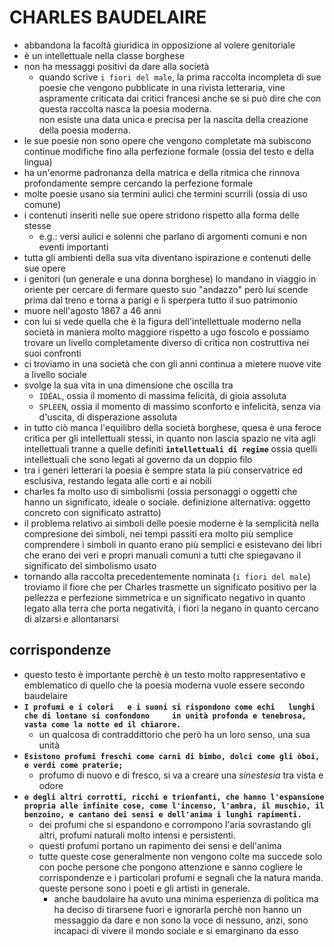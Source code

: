 # CHARLES BAUDELAIRE
- abbandona la facoltà giuridica in opposizione al volere genitoriale
- è un intellettuale nella classe borghese
- non ha messaggi positivi da dare alla società
    - quando scrive `i fiori del male`, la prima raccolta incompleta di sue poesie che vengono pubblicate in una rivista letteraria, vine aspramente criticata dai critici francesi anche se si può dire che con questa raccolta nasca la poesia moderna.  
    non esiste una data unica e precisa per la nascita della creazione della poesia moderna.
- le sue poesie non sono opere che vengono completate ma subiscono continue modifiche fino alla perfezione formale (ossia del testo e della lingua)
- ha un'enorme padronanza della matrica e della ritmica che rinnova profondamente sempre cercando la perfezione formale
- molte poesie usano sia termini aulici  che termini scurrili (ossia di uso comune)
- i contenuti inseriti nelle sue opere stridono rispetto alla forma delle stesse
    - e.g.: versi aulici e solenni che parlano di argomenti comuni e non eventi importanti
- tutta gli ambienti della sua vita diventano ispirazione e contenuti delle sue opere
- i genitori (un generale e una donna borghese) lo mandano in viaggio in oriente per cercare di fermare questo suo "andazzo" però lui scende prima dal treno e torna a parigi e lì sperpera tutto il suo patrimonio
- muore nell'agosto 1867 a 46 anni
- con lui si vede quella che è la figura dell'intellettuale moderno nella società in maniera molto maggiore rispetto a ugo foscolo e possiamo trovare un livello completamente diverso di critica non costruttiva nei suoi confronti
- ci troviamo in una società che con gli anni continua a mietere nuove vite a livello sociale
- svolge la sua vita in una dimensione che oscilla tra
    - `IDÈAL`, ossia il momento di massima felicità, di gioia assoluta
    - `SPLEEN`, ossia il momento di massimo sconforto e infelicità, senza via d'uscita, di disperazione assoluta   
- in tutto ciò manca l'equilibro della società borghese, quesa è una feroce critica per gli intellettuali stessi, in quanto non lascia spazio ne vita agli intellettuali tranne a quelle definiti **`intellettuali di regime`** ossia quelli intellettuali che sono legati al governo da un doppio filo
- tra i generi letterari la poesia è sempre stata la più conservatrice ed esclusiva, restando legata alle corti e ai nobili
- charles fa molto uso di simbolismi (ossia personaggi o oggetti che hanno un significato, ideale o sociale. definizione alternativa: oggetto concreto con significato astratto)
- il problema relativo ai simboli delle poesie moderne è la semplicità nella compresione dei simboli, nei tempi passiti era molto più semplice comprendere i simboli in quanto erano più semplici e esistevano dei libri che erano dei veri e propri manuali comuni a tutti che spiegavano il significato del simbolismo usato
- tornando alla raccolta precedentemente nominata (`i fiori del male`) troviamo il fiore che per Charles trasmette un significato positivo per la pellezza e perfezione simmetrica e un significato negativo in quanto legato alla terra che porta negatività, i fiori la negano in quanto cercano di alzarsi e allontanarsi
## corrispondenze
- questo testo è importante perchè è un testo molto rappresentativo e emblematico di quello che la poesia moderna vuole essere secondo baudelaire
- **`I profumi e i colori  
e i suoni si rispondono come echi  
lunghi che di lontano si confondono    
in unità profonda e tenebrosa,  
vasta come la notte ed il chiarore.`**
    - un qualcosa di contraddittorio che però ha un loro senso, una sua unità
- **`Esistono profumi freschi come carni di bimbo, dolci come gli òboi, e verdi come praterie;`**
    - profumo di nuovo e di fresco, si va a creare una *sinestesia* tra vista e odore
- **`e degli altri corrotti, ricchi e trionfanti, che hanno l'espansione propria alle infinite cose, come l'incenso, l'ambra, il muschio, il benzoino, e cantano dei sensi e dell'anima i lunghi rapimenti.`**
    - dei profumi che si espandono e corrompono l'aria sovrastando gli altri, profumi naturali molto intensi e persistenti.
    - questi profumi portano un rapimento dei sensi e dell'anima
    - tutte queste cose generalmente non vengono colte ma succede solo con poche persone che pongono attenzione e sanno cogliere le corrispondenze e i particolari profumi e segnali che la natura manda. queste persone sono i poeti e gli artisti in generale.
        - anche baudolaire ha avuto una minima esperienza di politica ma ha deciso di tirarsene fuori e ignorarla perchè non hanno un messaggio da dare e non sono la voce di nessuno, anzi, sono incapaci di vivere il mondo sociale e si emarginano da esso